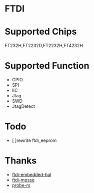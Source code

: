 # FTDI
# Supported Chips
FT232H,FT2232D,FT2232H,FT4232H
# Supported Function
- GPIO
- SPI
- IIC
- Jtag
- SWD
- JtagDetect
# Todo
- [ ]rewrite ftdi_eeprom
# Thanks
- [ftdi-embedded-hal](https://github.com/ftdi-rs/ftdi-embedded-hal)
- [ftdi-mpsse](https://github.com/ftdi-rs/ftdi-mpsse)
- [probe-rs](https://github.com/probe-rs/probe-rs/tree/master/probe-rs/src/probe/ftdi/ftdaye)

